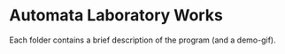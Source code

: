 # Automata Laboratory Works
Each folder contains a brief description of the program (and a demo-gif).
